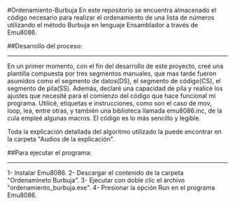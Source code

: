 #Ordenamiento-Burbuja
En este repositorio se encuentra almacenado el código necesario para realizar el ordenamiento de una lista de números utilizando el método Burbuja en lenguaje Ensamblador a través de Emu8086.

##Desarrollo del proceso:
***
En un primer momento, con el fin del desarrollo de este proyecto, creé una plantilla compuesta por tres segmentos manuales, que mas tarde fueron asumidos como el segmento de datos(DS), el segmento de código(CS), el segmento de pila(SS). Además, declaré una capacidad de pila y realicé los ajustes que necesité para el comienzo del código que hace funcional mi programa. Utilicé, etiquetas e instrucciones, como son el caso de mov, loop, lea, entre otras, y también una biblioteca llamada emu8086.inc, de la cula empleé algunas macros. El código es lo más sencillo y legible.

Toda la explicación detallada del algoritmo utilizado la puede encontrar en la carpeta "Audios de la explicación".

##Para ejecutar el programa:
***
1- Instalar Emu8086.
2- Descargar el contenido de la carpeta "Ordenamineto Burbuja".
3- Ejecutar con doble clic el archivo "ordenamiento_burbuja.exe".
4- Presionar la opción Run en el programa Emu8086.
